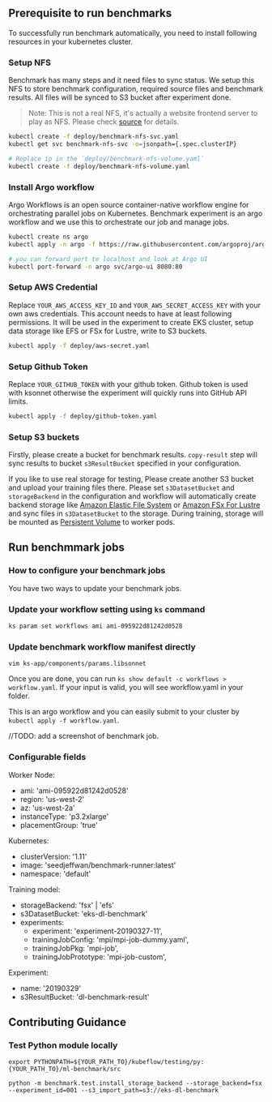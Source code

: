 ## Prerequisite to run benchmarks
To successfully run benchmark automatically, you need to install following resources in your kubernetes cluster.


### Setup NFS
Benchmark has many steps and it need files to sync status. We setup this NFS to store benchmark configuration, required source files and benchmark results. All files will be synced to S3 bucket after experiment done.

> Note: This is not a real NFS, it's actually a website frontend server to play as NFS. Please check [source](https://github.com/kubernetes/examples/tree/master/staging/volumes/nfs) for details.

```bash
kubectl create -f deploy/benchmark-nfs-svc.yaml
kubectl get svc benchmark-nfs-svc -o=jsonpath={.spec.clusterIP}

# Replace ip in the `deploy/benchmark-nfs-volume.yaml`
kubectl create -f deploy/benchmark-nfs-volume.yaml
```

### Install Argo workflow
Argo Workflows is an open source container-native workflow engine for orchestrating parallel jobs on Kubernetes. Benchmark experiment is an argo workflow and we use this to orchestrate our job and manage jobs.

```bash
kubectl create ns argo
kubectl apply -n argo -f https://raw.githubusercontent.com/argoproj/argo/v2.2.1/manifests/install.yaml

# you can forward port to localhost and look at Argo UI
kubectl port-forward -n argo svc/argo-ui 8080:80

```

### Setup AWS Credential
Replace `YOUR_AWS_ACCESS_KEY_ID` and `YOUR_AWS_SECRET_ACCESS_KEY` with your own aws credentials.
This account needs to have at least following permissions. It will be used in the experiment to create EKS cluster, setup data storage like EFS or FSx for Lustre, write to S3 buckets.

```bash
kubectl apply -f deploy/aws-secret.yaml
```

### Setup Github Token
Replace `YOUR_GITHUB_TOKEN` with your github token. Github token is used with ksonnet otherwise the experiment will quickly runs into GitHub API limits.

```bash
kubectl apply -f deploy/github-token.yaml
```

### Setup S3 buckets
Firstly, please create a bucket for benchmark results. `copy-result` step will sync results to bucket `s3ResultBucket` specified in your configuration.

If you like to use real storage for testing, Please create another S3 bucket and upload your training files there. Please set `s3DatasetBucket` and `storageBackend` in the configuration and workflow will automatically create backend storage like [Amazon Elastic File System](https://aws.amazon.com/efs/) or [Amazon FSx For Lustre](https://aws.amazon.com/fsx/lustre/) and sync files in `s3DatasetBucket` to the storage. During training, storage will be mounted as [Persistent Volume](https://kubernetes.io/docs/concepts/storage/persistent-volumes/) to worker pods.


## Run benchmmark jobs

### How to configure your benchmark jobs

You have two ways to update your benchmark jobs.

### Update your workflow setting using `ks` command

```bash
ks param set workflows ami ami-095922d81242d0528
```

### Update benchmark workflow manifest directly
```
vim ks-app/components/params.libsonnet
```

Once you are done, you can run `ks show default -c workflows > workflow.yaml`. If your input is valid, you will see workflow.yaml in your folder.

This is an argo workflow and you can easily submit to your cluster by `kubectl apply -f workflow.yaml`.


//TODO: add a screenshot of benchmark job.


### Configurable fields

Worker Node:
- ami: 'ami-095922d81242d0528'
- region: 'us-west-2'
- az: 'us-west-2a'
- instanceType: 'p3.2xlarge'
- placementGroup: 'true'

Kubernetes:
- clusterVersion: '1.11'
- image: 'seedjeffwan/benchmark-runner:latest'
- namespace: 'default'

Training model:
- storageBackend: 'fsx' | 'efs'
- s3DatasetBucket: 'eks-dl-benchmark'
- experiments:
    - experiment: 'experiment-20190327-11',
    - trainingJobConfig: 'mpi/mpi-job-dummy.yaml',
    - trainingJobPkg: 'mpi-job',
    - trainingJobPrototype: 'mpi-job-custom',


Experiment:
- name: '20190329'
- s3ResultBucket: 'dl-benchmark-result'


## Contributing Guidance

### Test Python module locally
```
export PYTHONPATH=${YOUR_PATH_TO}/kubeflow/testing/py:{YOUR_PATH_TO}/ml-benchmark/src

python -m benchmark.test.install_storage_backend --storage_backend=fsx --experiment_id=001 --s3_import_path=s3://eks-dl-benchmark
```